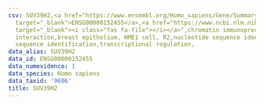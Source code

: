 ```yaml
---
csv: SUV39H2,<a href="https://www.ensembl.org/Homo_sapiens/Gene/Summary?db=core;g=ENSG00000152455"
  target="_blank">ENSG00000152455</a>,<a href="https://www.ncbi.nlm.nih.gov/pubmed/22863008"
  target="_blank"><i class="fas fa-file"></i></a>",chromatin immunoprecipitation assay,direct
  interaction,breast epithelium, HME1 cell, R2,nucleotide sequence identification,nucleotide
  sequence identification,transcriptional regulation,
data_alias: SUV39H2
data_id: ENSG00000152455
data_numevidence: 1
data_species: Homo sapiens
data_taxid: '9606'
title: SUV39H2
---
```

